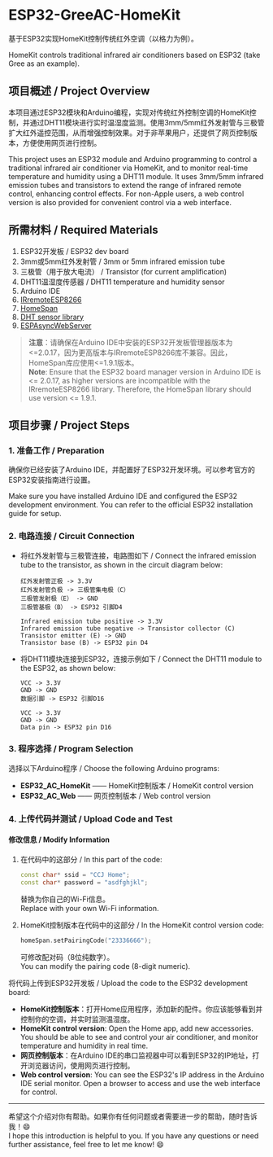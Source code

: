 # ESP32-GreeAC-HomeKit
基于ESP32实现HomeKit控制传统红外空调（以格力为例）。  

HomeKit controls traditional infrared air conditioners based on ESP32 (take Gree as an example).

## 项目概述 / Project Overview

本项目通过ESP32模块和Arduino编程，实现对传统红外控制空调的HomeKit控制，并通过DHT11模块进行实时温湿度监测。使用3mm/5mm红外发射管与三极管扩大红外遥控范围，从而增强控制效果。对于非苹果用户，还提供了网页控制版本，方便使用网页进行控制。  

This project uses an ESP32 module and Arduino programming to control a traditional infrared air conditioner via HomeKit, and to monitor real-time temperature and humidity using a DHT11 module. It uses 3mm/5mm infrared emission tubes and transistors to extend the range of infrared remote control, enhancing control effects. For non-Apple users, a web control version is also provided for convenient control via a web interface.

## 所需材料 / Required Materials

1. ESP32开发板 / ESP32 dev board
2. 3mm或5mm红外发射管 / 3mm or 5mm infrared emission tube
3. 三极管（用于放大电流） / Transistor (for current amplification)
4. DHT11温湿度传感器  / DHT11 temperature and humidity sensor
5. Arduino IDE
6. [IRremoteESP8266](https://github.com/crankyoldgit/IRremoteESP8266)
7. [HomeSpan](https://github.com/HomeSpan/HomeSpan)
8. [DHT sensor library](https://github.com/adafruit/DHT-sensor-library)
9. [ESPAsyncWebServer](https://github.com/me-no-dev/ESPAsyncWebServer)

> **注意**：请确保在Arduino IDE中安装的ESP32开发板管理器版本为<=2.0.17，因为更高版本与IRremoteESP8266库不兼容。因此，HomeSpan库应使用<=1.9.1版本。  
> **Note**: Ensure that the ESP32 board manager version in Arduino IDE is <= 2.0.17, as higher versions are incompatible with the IRremoteESP8266 library. Therefore, the HomeSpan library should use version <= 1.9.1.

## 项目步骤 / Project Steps

### 1. 准备工作 / Preparation
确保你已经安装了Arduino IDE，并配置好了ESP32开发环境。可以参考官方的ESP32安装指南进行设置。

Make sure you have installed Arduino IDE and configured the ESP32 development environment. You can refer to the official ESP32 installation guide for setup.

### 2. 电路连接 / Circuit Connection
- 将红外发射管与三极管连接，电路图如下 / Connect the infrared emission tube to the transistor, as shown in the circuit diagram below:
    ```
    红外发射管正极 -> 3.3V
    红外发射管负极 -> 三极管集电极（C）
    三极管发射极（E） -> GND
    三极管基极（B） -> ESP32 引脚D4
    ```
    ```
    Infrared emission tube positive -> 3.3V
    Infrared emission tube negative -> Transistor collector (C)
    Transistor emitter (E) -> GND
    Transistor base (B) -> ESP32 pin D4
    ```

- 将DHT11模块连接到ESP32，连接示例如下 / Connect the DHT11 module to the ESP32, as shown below:
    ```
    VCC -> 3.3V
    GND -> GND
    数据引脚 -> ESP32 引脚D16
    ```
    ```
    VCC -> 3.3V
    GND -> GND
    Data pin -> ESP32 pin D16
    ```

### 3. 程序选择 / Program Selection
选择以下Arduino程序 / Choose the following Arduino programs:

- **ESP32_AC_HomeKit** —— HomeKit控制版本 / HomeKit control version
- **ESP32_AC_Web** —— 网页控制版本 / Web control version

### 4. 上传代码并测试 / Upload Code and Test

#### 修改信息 / Modify Information
1. 在代码中的这部分 / In this part of the code:

    ```cpp
    const char* ssid = "CCJ Home";
    const char* password = "asdfghjkl";
    ```

    替换为你自己的Wi-Fi信息。  
    Replace with your own Wi-Fi information.

2. HomeKit控制版本在代码中的这部分 / In the HomeKit control version code:

    ```cpp
    homeSpan.setPairingCode("23336666");
    ```

    可修改配对码（8位纯数字）。  
    You can modify the pairing code (8-digit numeric).

将代码上传到ESP32开发板 / Upload the code to the ESP32 development board:

- **HomeKit控制版本**：打开Home应用程序，添加新的配件。你应该能够看到并控制你的空调，并实时监测温湿度。  
- **HomeKit control version**: Open the Home app, add new accessories. You should be able to see and control your air conditioner, and monitor temperature and humidity in real time.
- **网页控制版本**：在Arduino IDE的串口监视器中可以看到ESP32的IP地址，打开浏览器访问，使用网页进行控制。  
- **Web control version**: You can see the ESP32's IP address in the Arduino IDE serial monitor. Open a browser to access and use the web interface for control.

---

希望这个介绍对你有帮助。如果你有任何问题或者需要进一步的帮助，随时告诉我！😄  
I hope this introduction is helpful to you. If you have any questions or need further assistance, feel free to let me know! 😄


